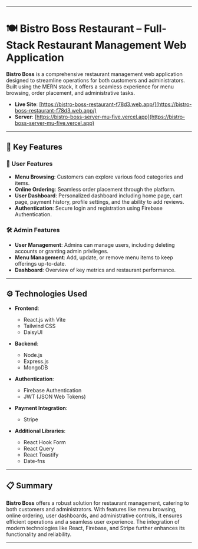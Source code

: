 
---

# 🍽️ Bistro Boss Restaurant – Full-Stack Restaurant Management Web Application

**Bistro Boss** is a comprehensive restaurant management web application designed to streamline operations for both customers and administrators. Built using the MERN stack, it offers a seamless experience for menu browsing, order placement, and administrative tasks.

* **Live Site**: [https://bistro-boss-restaurant-f78d3.web.app/](https://bistro-boss-restaurant-f78d3.web.app/)
* **Server**: [https://bistro-boss-server-mu-five.vercel.app](https://bistro-boss-server-mu-five.vercel.app)

---

## 🔑 Key Features

### 👥 User Features

* **Menu Browsing**: Customers can explore various food categories and items.
* **Online Ordering**: Seamless order placement through the platform.
* **User Dashboard**: Personalized dashboard including home page, cart page, payment history, profile settings, and the ability to add reviews.
* **Authentication**: Secure login and registration using Firebase Authentication.

### 🛠️ Admin Features

* **User Management**: Admins can manage users, including deleting accounts or granting admin privileges.
* **Menu Management**: Add, update, or remove menu items to keep offerings up-to-date.
* **Dashboard**: Overview of key metrics and restaurant performance.

---

## ⚙️ Technologies Used

* **Frontend**:

  * React.js with Vite
  * Tailwind CSS
  * DaisyUI
* **Backend**:

  * Node.js
  * Express.js
  * MongoDB
* **Authentication**:

  * Firebase Authentication
  * JWT (JSON Web Tokens)
* **Payment Integration**:

  * Stripe
* **Additional Libraries**:

  * React Hook Form
  * React Query
  * React Toastify
  * Date-fns

---

## 📋 Summary

**Bistro Boss** offers a robust solution for restaurant management, catering to both customers and administrators. With features like menu browsing, online ordering, user dashboards, and administrative controls, it ensures efficient operations and a seamless user experience. The integration of modern technologies like React, Firebase, and Stripe further enhances its functionality and reliability.

---

